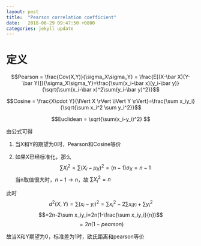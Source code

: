 ```yaml
---
layout: post
title:  "Pearson correlation coefficient"
date:   2018-06-29 09:47:50 +0800
categories: jekyll update
---
```

<script type="text/javascript" async src="https://cdn.mathjax.org/mathjax/latest/MathJax.js?config=TeX-MML-AM_CHTML"> </script>
# 定义
$$Pearson = \frac{Cov(X,Y)}{\sigma_X\sigma_Y} = \frac{E[(X-\bar X)(Y-\bar Y)]}{\sigma_X\sigma_Y}=\frac{\sum(x_i-\bar x)(y_i-\bar y)}{\sqrt{\sum(x_i-\bar x)^2\sum(y_i-\bar y)^2}}$$


$$Cosine = \frac{X\cdot Y}{\lVert X \rVert \lVert Y \rVert}=\frac{\sum x_iy_i}{\sqrt{\sum x_i^2 \sum y_i^2}}$$



$$Euclidean = \sqrt{\sum(x_i-y_i)^2} $$


由公式可得

1. 当X和Y的期望为0时，Pearson和Cosine等价

2. 如果X已经标准化，那么
$$\sum X_i^2 = \sum (X_i-\mu_X)^2=(n-1)\sigma_X=n-1$$
当n取值很大时，$n-1\rightarrow n$，故
$\sum X_i^2=n$

此时$$d^2(X,Y)=\sum(x_i-y_i)^2=\sum x_i^2 -2\sum x_iy_i+\sum y_i^2$$
$$=2n-2\sum x_iy_i=2n(1-\frac{\sum x_iy_i}{n})$$
$$=2n(1-pearson)$$

故当X和Y期望为0，标准差为1时，欧氏距离和pearson等价
